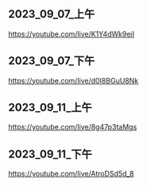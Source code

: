 ## 2023_09_07_上午
https://youtube.com/live/K1Y4dWk9eiI

## 2023_09_07_下午
https://youtube.com/live/d0I8BGuU8Nk

## 2023_09_11_上午
https://youtube.com/live/8g47p3taMgs

## 2023_09_11_下午
https://youtube.com/live/AtroDSd5d_8

